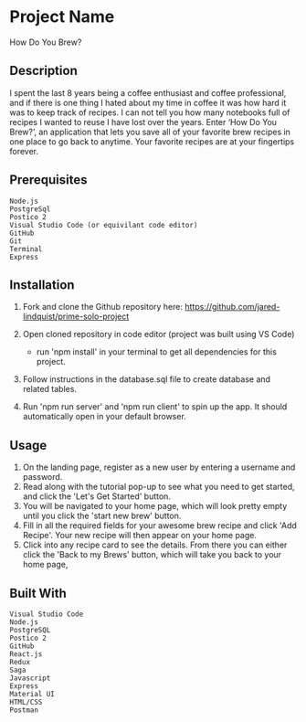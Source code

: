 # Project Name

How Do You Brew?

## Description

I spent the last 8 years being a coffee enthusiast and coffee professional, and if there is one thing I hated about my time in coffee it was how hard it was to keep track of recipes. I can not tell you how many notebooks full of recipes I wanted to reuse I have lost over the years. Enter ‘How Do You Brew?’, an application that lets you save all of your favorite brew recipes in one place to go back to anytime. Your favorite recipes are at your fingertips forever.


## Prerequisites
    Node.js
    PostgreSql
    Postico 2
    Visual Studio Code (or equivilant code editor)
    GitHub
    Git
    Terminal
    Express

## Installation
1. Fork and clone the Github repository here:
https://github.com/jared-lindquist/prime-solo-project

2. Open cloned repository in code editor (project was built using VS Code)
    - run 'npm install' in your terminal to get all dependencies for this project.

3. Follow instructions in the database.sql file to create database and related tables.

4. Run 'npm run server' and 'npm run client' to spin up the app. It should automatically 
open in your default browser.


## Usage
1. On the landing page, register as a new user by entering a username and password.
2. Read along with the tutorial pop-up to see what you need to get started, and click the 
'Let's Get Started' button.
3. You will be navigated to your home page, which will look pretty empty until you click the
'start new brew' button.
4. Fill in all the required fields for your awesome brew recipe and click 'Add Recipe'. 
Your new recipe will then appear on your home page. 
5. Click into any recipe card to see the details. From there you can either click the 
'Back to my Brews' button, which will take you back to your home page,



## Built With
    Visual Studio Code
    Node.js
    PostgreSQL
    Postico 2
    GitHub
    React.js
    Redux
    Saga
    Javascript
    Express
    Material UI
    HTML/CSS
    Postman




